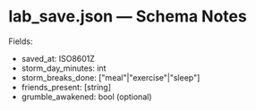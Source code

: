 # lab_save.json — Schema Notes

Fields:
- saved_at: ISO8601Z
- storm_day_minutes: int
- storm_breaks_done: [\"meal\"|\"exercise\"|\"sleep\"]
- friends_present: [string]
- grumble_awakened: bool (optional)
